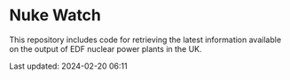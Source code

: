 # Nuke Watch

This repository includes code for retrieving the latest information available on the output of EDF nuclear power plants in the UK.

Last updated: 2024-02-20 06:11